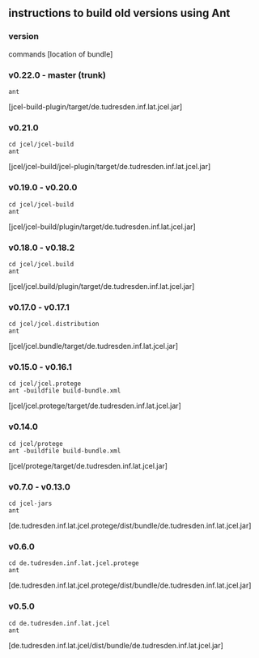 
## instructions to build old versions using Ant


### version
  commands
  [location of bundle]


### v0.22.0 - master (trunk)
  ```
  ant
  ```
  [jcel-build-plugin/target/de.tudresden.inf.lat.jcel.jar]


### v0.21.0
  ```
  cd jcel/jcel-build
  ant
  ```
  [jcel/jcel-build/jcel-plugin/target/de.tudresden.inf.lat.jcel.jar]


### v0.19.0 - v0.20.0
  ```
  cd jcel/jcel-build
  ant
  ```
  [jcel/jcel-build/plugin/target/de.tudresden.inf.lat.jcel.jar]


### v0.18.0 - v0.18.2
  ```
  cd jcel/jcel.build
  ant
  ```
  [jcel/jcel.build/plugin/target/de.tudresden.inf.lat.jcel.jar]


### v0.17.0 - v0.17.1
  ```
  cd jcel/jcel.distribution
  ant
  ```
  [jcel/jcel.bundle/target/de.tudresden.inf.lat.jcel.jar]


### v0.15.0 - v0.16.1
  ```
  cd jcel/jcel.protege
  ant -buildfile build-bundle.xml
  ```
  [jcel/jcel.protege/target/de.tudresden.inf.lat.jcel.jar]


### v0.14.0
  ```
  cd jcel/protege
  ant -buildfile build-bundle.xml
  ```
  [jcel/protege/target/de.tudresden.inf.lat.jcel.jar]


### v0.7.0 - v0.13.0
  ```
  cd jcel-jars
  ant
  ```
  [de.tudresden.inf.lat.jcel.protege/dist/bundle/de.tudresden.inf.lat.jcel.jar]


### v0.6.0
  ```
  cd de.tudresden.inf.lat.jcel.protege
  ant
  ```
  [de.tudresden.inf.lat.jcel.protege/dist/bundle/de.tudresden.inf.lat.jcel.jar]


### v0.5.0
  ```
  cd de.tudresden.inf.lat.jcel
  ant
  ```
  [de.tudresden.inf.lat.jcel/dist/bundle/de.tudresden.inf.lat.jcel.jar]



